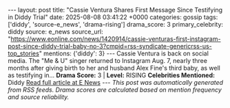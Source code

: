 --- layout: post title: "Cassie Ventura Shares First Message Since Testifying in Diddy Trial" date: 2025-08-08 03:41:22 +0000 categories: gossip tags: ['diddy', 'source-e_news', 'drama-rising'] drama_score: 3 primary_celebrity: diddy source: e_news source_url: "https://www.eonline.com/news/1420914/cassie-venturas-first-instagram-post-since-diddy-trial-baby-no-3?cmpid=rss-syndicate-genericrss-us-top_stories" mentions: {'diddy': 3} --- Cassie Ventura is back on social media. The "Me & U" singer returned to Instagram Aug. 7, nearly three months after giving birth to her and husband Alex Fine's third baby, as well as testifying in... **Drama Score:** 3 | **Level:** RISING **Celebrities Mentioned:** Diddy [Read full article at E News](https://www.eonline.com/news/1420914/cassie-venturas-first-instagram-post-since-diddy-trial-baby-no-3?cmpid=rss-syndicate-genericrss-us-top_stories) --- *This post was automatically generated from RSS feeds. Drama scores are calculated based on mention frequency and source reliability.*